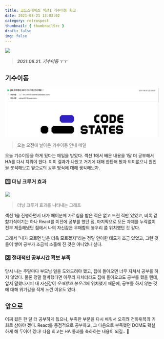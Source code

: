 ```yaml
---
title: 코드스테이츠 섹션1 기수이동 회고
date: 2021-08-21 13:03:02
category: retrospect
thumbnail: { thumbnailSrc }
draft: false
img: false
---
```


![](https://i.pinimg.com/originals/c7/eb/5b/c7eb5bbae52025b4d2ad9b8224022bd4.gif)

> _**2021.08.21. 기수이동 ㅜㅜ**_

## 기수이동

![](./img/result.png)

> 오늘 오전에 날아온 기수이동 안내 메일

오늘 기수이동을 하게 됬다는 메일을 받았다. 섹션 1에서 배운 내용을 1달 더 공부해서 HA를 다시 치뤄야 한다.
이미 결과가 나왔고 거기에 대해 한탄해 봤자 의미없으니 원인을 분석해보고 앞으로의 공부 방식에 대해 생각해보자.

### 1️⃣ 더닝 크루거 효과

![](https://cdn.maily.so/yjr8nom1utrn17mcqzrwn12en363)

> 더닝 크루거 효과를 나타내는 그래프

섹션 1을 진행하면서 내가 페어분께 가르침을 받은 적은 없고 드린 적만 있었고, 비록 겉햛기식이기는 하나 React를 이전에 공부를 했던 점, 마지막으로 모든 과제를 누락없이 전부 제출해냈단 점에서 나의 자신감은 우매함의 봉우리 쯤 위치했던 것 같다.

그래서 "내가 모르면 남은 더욱 모르겠지"라는 정말 안이한 태도가 조금 있었고, 그런 것들이 쌓여 공부가 조금씩 소홀해 진 것은 아니었나 싶다.

### 2️⃣ 절대적인 공부시간 확보 부족

당시 나는 주말마다 부모님 일을 도와드려야 했고, 집에 돌아오면 너무 지쳐서 공부를 하지 않았다. 물론 정말 절박했다면 아무리 지치더라도 집에 돌아오고도 공부를 했을 텐데, 앞서 말했다시피 내 자신감이 *우매함의 봉우리*에 위치했기 때문에, 공부를 하지 않는 것에 대해 위기감을 적게 느낀 이유도 있다.

## 앞으로

어찌 됬든 한 달 더 공부하게 됬으니, 부족한 부분을 다시 배워서 오히려 전화위복의 기회로 삼아야 겠다. React를 중점적으로 공부하고, 그 다음으로 부족했던 DOM도 확실하게 해 두어야 겠다! 다음 회고는 HA 통과를 축하하는 내용이 되길.. 🥲
